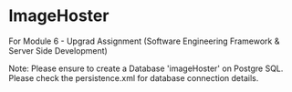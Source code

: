 # ImageHoster
For Module 6 - Upgrad Assignment (Software Engineering Framework &amp; Server Side Development)

Note: Please ensure to create a Database 'imageHoster' on Postgre SQL. Please check the persistence.xml for database connection details.
